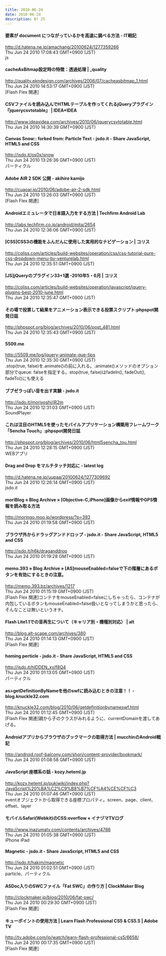 ```yaml
---
title: 2010-06-24
date: 2010-06-24
description: B! 25
---
```


####  要素が document につながっているかを高速に調べる方法 - IT戦記
http://d.hatena.ne.jp/amachang/20100624/1277359266<br>
Thu Jun 24 2010 17:08:43 GMT+0900 (JST)<br>
js


#### cacheAsBitmap設定時の特徴：透過処理 | _quality
http://quality.ekndesign.com/archives/2006/07/cacheasbitmap_1.html<br>
Thu Jun 24 2010 14:53:17 GMT+0900 (JST)<br>
[Flash Flex 関連]


#### CSVファイルを読み込んでHTMLテーブルを作ってくれるjQueryプラグイン『jquerycsvtotable』 | IDEA*IDEA
http://www.ideaxidea.com/archives/2010/06/jquerycsvtotable.html<br>
Thu Jun 24 2010 14:30:39 GMT+0900 (JST)<br>


#### Canvas Snow:: forked from: Particle Text - jsdo.it - Share JavaScript, HTML5 and CSS
http://jsdo.it/os0x/snow<br>
Thu Jun 24 2010 13:26:36 GMT+0900 (JST)<br>
パーティクル


#### Adobe AIR 2 SDK 公開 - akihiro kamijo
http://cuaoar.jp/2010/06/adobe-air-2-sdk.html<br>
Thu Jun 24 2010 13:26:03 GMT+0900 (JST)<br>
[Flash Flex 関連]


#### Androidエミュレータで日本語入力をする方法 | Techfirm Android Lab
http://labs.techfirm.co.jp/android/mita/2654<br>
Thu Jun 24 2010 12:36:06 GMT+0900 (JST)<br>


####   [CSS]CSS3の機能をふんだんに使用した実用的なナビゲーション | コリス
http://coliss.com/articles/build-websites/operation/css/css-tutorial-pure-css-dropdown-menu-by-venturelab.html<br>
Thu Jun 24 2010 12:35:51 GMT+0900 (JST)<br>


####   [JS]jQueryのプラグイン33+1選 -2010年5・6月 | コリス
http://coliss.com/articles/build-websites/operation/javascript/jquery-plugins-best-2010-june.html<br>
Thu Jun 24 2010 12:35:47 GMT+0900 (JST)<br>


#### その場で投票して結果をアニメーション表示できる投票スクリプト:phpspot開発日誌
http://phpspot.org/blog/archives/2010/06/post_481.html<br>
Thu Jun 24 2010 12:35:43 GMT+0900 (JST)<br>


#### 5509.me
http://5509.me/log/jquery-animate-que-tips<br>
Thu Jun 24 2010 12:35:30 GMT+0900 (JST)<br>
.stop(true, false)を.animate()の前に入れる。.animate()メソッドのオプション部分でqueue: falseを指定する。stop(true, false)はfadeIn(), fadeOut(), fadeTo()にも使える


#### ブブゼラっぽい音を出す実験 - jsdo.it
http://jsdo.it/moriyoshi/iR2m<br>
Thu Jun 24 2010 12:31:03 GMT+0900 (JST)<br>
SoundPlayer


#### これは注目のHTML5を使ったモバイルアプリケーション構築用フレームワーク「Sencha Touch」:phpspot開発日誌
http://phpspot.org/blog/archives/2010/06/html5sencha_tou.html<br>
Thu Jun 24 2010 12:28:15 GMT+0900 (JST)<br>
WEBアプリ


####  Drag and Drop をマルチタッチ対応に - latest log
http://d.hatena.ne.jp/uupaa/20100624/1277309692<br>
Thu Jun 24 2010 12:26:14 GMT+0900 (JST)<br>
jsdo.it


#### moriBlog » Blog Archive » [Objective-C,iPhone]画像からexif情報やGPS情報を読み取る方法
http://moringo.moo.jp/wordpress/?p=393<br>
Thu Jun 24 2010 01:19:58 GMT+0900 (JST)<br>


#### ブラウザ外からドラッグアンドドロップ - jsdo.it - Share JavaScript, HTML5 and CSS
http://jsdo.it/h6k/draganddrop<br>
Thu Jun 24 2010 01:19:28 GMT+0900 (JST)<br>


#### memo.393  » Blog Archive   » [AS]mouseEnabled=falseで下の階層にあるボタンを有効にするときの注意。
http://memo.393.bz/archives/1217<br>
Thu Jun 24 2010 01:15:19 GMT+0900 (JST)<br>
[Flash Flex 関連]コンテナをmouseEnabled=falseにしちゃったら、コンテナが内包しているボタンもmouseEnabled=false扱いとなってしまうかと思ったら、そんなことは無いというオチ。


#### Flash Lite1.1での音再生について（キャリア別・機種別対応） | alt
http://blog.alt-scape.com/archives/380<br>
Thu Jun 24 2010 01:14:13 GMT+0900 (JST)<br>
[Flash Flex 関連]


#### homing perticle - jsdo.it - Share JavaScript, HTML5 and CSS
http://jsdo.it/hIDDEN_xv/f8Q4<br>
Thu Jun 24 2010 01:13:05 GMT+0900 (JST)<br>
パーティクル


#### as>getDefinitionByNameを他のswfに読み込むときの注意！！ - blog.knuckle32.com
http://knuckle32.com/blog/2010/06/getdefinitionbynameswf.html<br>
Thu Jun 24 2010 01:12:45 GMT+0900 (JST)<br>
[Flash Flex 関連]親から子のクラスがみれるように、currentDomainを渡してあげる。


#### Androidアプリからブラウザのブックマークの取得方法  |  mucchinのAndroid戦記
http://android.roof-balcony.com/shori/content-provider/bookmark/<br>
Thu Jun 24 2010 01:08:58 GMT+0900 (JST)<br>


#### JavaScript 座標系の話 - kozy.heteml.jp
http://kozy.heteml.jp/pukiwiki/index.php?JavaScript%20%BA%C2%C9%B8%B7%CF%A4%CE%CF%C3<br>
Thu Jun 24 2010 01:07:46 GMT+0900 (JST)<br>
eventオブジェクトから取得できる座標プロパティ。screen、page、client、offset、layer


#### モバイルSafari(Webkit)のCSS:overflow « イナヅマTVログ
http://www.inazumatv.com/contents/archives/4786<br>
Thu Jun 24 2010 01:05:38 GMT+0900 (JST)<br>
iPhone iPad


#### Magnetic - jsdo.it - Share JavaScript, HTML5 and CSS
http://jsdo.it/hakim/magnetic<br>
Thu Jun 24 2010 01:02:51 GMT+0900 (JST)<br>
particle、パーティクル


####   ASDoc入りのSWCファイル「Fat SWC」の作り方 | ClockMaker Blog
http://clockmaker.jp/blog/2010/06/fat-swc/<br>
Thu Jun 24 2010 00:29:30 GMT+0900 (JST)<br>
[Flash Flex 関連]


#### キューポイントの使用方法 | Learn Flash Professional CS5 & CS5.5 | Adobe TV
http://tv.adobe.com/jp/watch/learn-flash-professional-cs5/6658/<br>
Thu Jun 24 2010 00:17:35 GMT+0900 (JST)<br>
[Flash Flex 関連]


